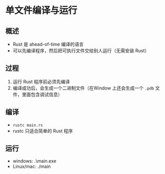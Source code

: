 # 单文件编译与运行

## 概述
  - Rust 是 ahead-of-time 编译的语言
  - 可以先编译程序，然后把可执行文件交给别人运行（无需安装 Rust）

## 过程
  1. 运行 Rust 程序前必须先编译
  2. 编译成功后，会生成一个二进制文件（在Window 上还会生成一个 `.pdb` 文件，里面包含调试信息）

## 编译
  - `rustc main.rs`
  - rustc 只适合简单的 Rust 程序

## 运行
  - windows: .\main.exe
  - Linux/mac: ./main